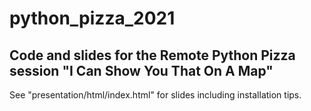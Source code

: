 # python_pizza_2021
Code and slides for the Remote Python Pizza session "I Can Show You That On A Map"
----------------------------------------------------------------------------------
See "presentation/html/index.html" for slides including installation tips.


